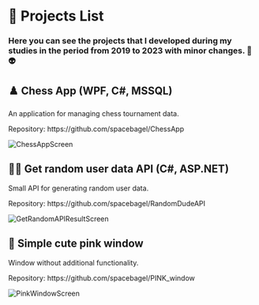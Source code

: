 # 📃 Projects List
### Here you can see the projects that I developed during my studies in the period from 2019 to 2023 with minor changes. 👋👽

## ♟️ Chess App (WPF, C#, MSSQL)
<p>An application for managing chess tournament data.</p>
<p>Repository: https://github.com/spacebagel/ChessApp</p>

![ChessAppScreen](https://github.com/spacebagel/Projects_Trash/assets/165411846/2446cc98-56cf-4f12-a9ef-cb4edc9761ab)

## 🙍‍♂️ Get random user data API (C#, ASP.NET)
<p>Small API for generating random user data.</p>
<p>Repository: https://github.com/spacebagel/RandomDudeAPI</p>

![GetRandomAPIResultScreen](https://github.com/spacebagel/Projects_Trash/assets/165411846/4f9391b2-c40d-4828-bd2e-95bb747b944c)

## 🦩 Simple cute pink window
<p>Window without additional functionality.</p>
<p>Repository: https://github.com/spacebagel/PINK_window</p>

![PinkWindowScreen](https://github.com/spacebagel/Projects_Trash/assets/165411846/34a5f9c9-e976-4e4d-9200-cf49210c2f2d)
